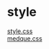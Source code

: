 # style 
<a href='https://gabrielryanft.github.io/learning/cursoemvideo/htmlecss/css/medque/medque5menuresponsivo/style/style.css/' target='_blank' rel='next'>style.css</a><br/>
<a href='https://gabrielryanft.github.io/learning/cursoemvideo/htmlecss/css/medque/medque5menuresponsivo/style/medque.css/' target='_blank' rel='next'>medque.css</a><br/>
